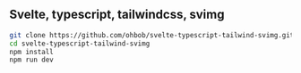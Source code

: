 ## Svelte, typescript, tailwindcss, svimg

```bash
git clone https://github.com/ohbob/svelte-typescript-tailwind-svimg.git
cd svelte-typescript-tailwind-svimg
npm install
npm run dev
```

